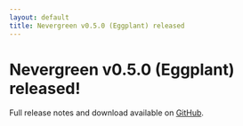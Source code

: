 ```yaml
---
layout: default
title: Nevergreen v0.5.0 (Eggplant) released
---
```


# Nevergreen v0.5.0 (Eggplant) released!

Full release notes and download available on [GitHub](https://github.com/build-canaries/nevergreen/releases/tag/v0.5.0).